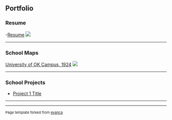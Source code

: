 ## Portfolio

### Resume
-[Resume](/saple_page)
<img src="images/dummy_thumbnbail.jpg?raw=true"/>

---

### School Maps 

[University of OK Campus, 1924](pdf/Lab_9_Map_2.pdf)
<img src="images/dummy_thumbnail.jpg?raw=true"/>

---


### School Projects

- [Project 1 Title](http://example.com/)


---




---
<p style="font-size:11px">Page template forked from <a href="https://github.com/evanca/quick-portfolio">evanca</a></p>
<!-- Remove above link if you don't want to attibute -->
